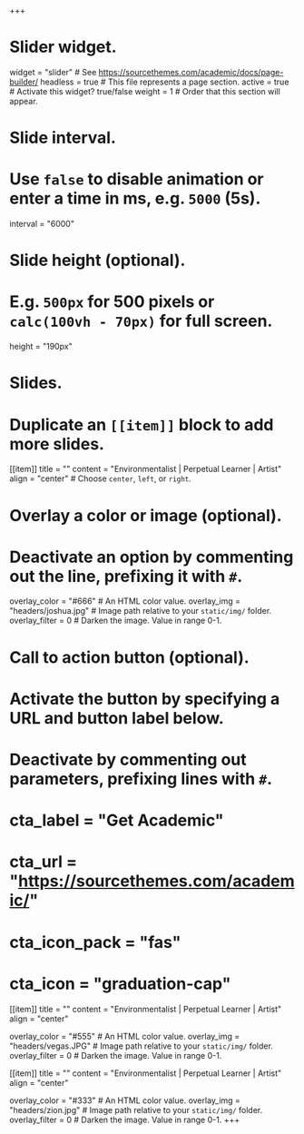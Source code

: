 +++
# Slider widget.
widget = "slider"  # See https://sourcethemes.com/academic/docs/page-builder/
headless = true  # This file represents a page section.
active = true  # Activate this widget? true/false
weight = 1  # Order that this section will appear.

# Slide interval.
# Use `false` to disable animation or enter a time in ms, e.g. `5000` (5s).
interval = "6000"

# Slide height (optional).
# E.g. `500px` for 500 pixels or `calc(100vh - 70px)` for full screen.
height = "190px"

# Slides.
# Duplicate an `[[item]]` block to add more slides.
[[item]]
  title = ""
  content = "Environmentalist | Perpetual Learner | Artist"
  align = "center"  # Choose `center`, `left`, or `right`.

  # Overlay a color or image (optional).
  #   Deactivate an option by commenting out the line, prefixing it with `#`.
  overlay_color = "#666"  # An HTML color value.
  overlay_img = "headers/joshua.jpg"  # Image path relative to your `static/img/` folder.
  overlay_filter = 0  # Darken the image. Value in range 0-1.

  # Call to action button (optional).
  #   Activate the button by specifying a URL and button label below.
  #   Deactivate by commenting out parameters, prefixing lines with `#`.
  # cta_label = "Get Academic"
  # cta_url = "https://sourcethemes.com/academic/"
  # cta_icon_pack = "fas"
  # cta_icon = "graduation-cap"

[[item]]
  title = ""
  content = "Environmentalist | Perpetual Learner | Artist"
  align = "center"

  overlay_color = "#555"  # An HTML color value.
  overlay_img = "headers/vegas.JPG"  # Image path relative to your `static/img/` folder.
  overlay_filter = 0  # Darken the image. Value in range 0-1.

[[item]]
  title = ""
  content = "Environmentalist | Perpetual Learner | Artist"
  align = "center"

  overlay_color = "#333"  # An HTML color value.
  overlay_img = "headers/zion.jpg"  # Image path relative to your `static/img/` folder.
  overlay_filter = 0  # Darken the image. Value in range 0-1.
+++
